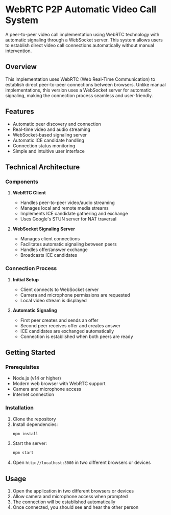 # WebRTC P2P Automatic Video Call System

A peer-to-peer video call implementation using WebRTC technology with automatic signaling through a WebSocket server. This system allows users to establish direct video call connections automatically without manual intervention.

## Overview

This implementation uses WebRTC (Web Real-Time Communication) to establish direct peer-to-peer connections between browsers. Unlike manual implementations, this version uses a WebSocket server for automatic signaling, making the connection process seamless and user-friendly.

## Features

- Automatic peer discovery and connection
- Real-time video and audio streaming
- WebSocket-based signaling server
- Automatic ICE candidate handling
- Connection status monitoring
- Simple and intuitive user interface

## Technical Architecture

### Components

1. **WebRTC Client**
   - Handles peer-to-peer video/audio streaming
   - Manages local and remote media streams
   - Implements ICE candidate gathering and exchange
   - Uses Google's STUN server for NAT traversal

2. **WebSocket Signaling Server**
   - Manages client connections
   - Facilitates automatic signaling between peers
   - Handles offer/answer exchange
   - Broadcasts ICE candidates

### Connection Process

1. **Initial Setup**
   - Client connects to WebSocket server
   - Camera and microphone permissions are requested
   - Local video stream is displayed

2. **Automatic Signaling**
   - First peer creates and sends an offer
   - Second peer receives offer and creates answer
   - ICE candidates are exchanged automatically
   - Connection is established when both peers are ready

## Getting Started

### Prerequisites

- Node.js (v14 or higher)
- Modern web browser with WebRTC support
- Camera and microphone access
- Internet connection

### Installation

1. Clone the repository
2. Install dependencies:
   ```bash
   npm install
   ```
3. Start the server:
   ```bash
   npm start
   ```
4. Open `http://localhost:3000` in two different browsers or devices

## Usage

1. Open the application in two different browsers or devices
2. Allow camera and microphone access when prompted
3. The connection will be established automatically
4. Once connected, you should see and hear the other person
